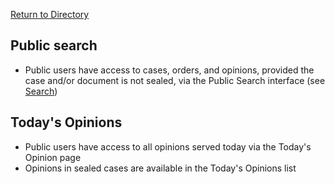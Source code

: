 [Return to Directory](./README.md)

## Public search
* Public users have access to cases, orders, and opinions, provided the case and/or document is not sealed, via the Public Search interface (see [Search](./Search.md))


## Today's Opinions
* Public users have access to all opinions served today via the Today's Opinion page
* Opinions in sealed cases are available in the Today's Opinions list
